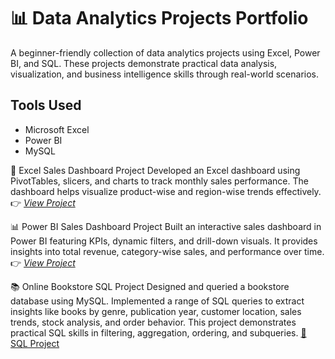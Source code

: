 # 📊 Data Analytics Projects Portfolio
A beginner-friendly collection of data analytics projects using Excel, Power BI, and SQL.
These projects demonstrate practical data analysis, visualization, and business intelligence skills through real-world scenarios.
## Tools Used
- Microsoft Excel
- Power BI
- MySQL

🧾 Excel Sales Dashboard Project
Developed an Excel dashboard using PivotTables, slicers, and charts to track monthly sales performance.
The dashboard helps visualize product-wise and region-wise trends effectively.
👉 [*View Project*](https://github.com/Poojak2641/Projects/blob/main/Excel%20Dashboard%20Project.xlsx)

📊 Power BI Sales Dashboard Project
Built an interactive sales dashboard in Power BI featuring KPIs, dynamic filters, and drill-down visuals.
It provides insights into total revenue, category-wise sales, and performance over time.
👉 [*View Project*](https://github.com/Poojak2641/Projects/blob/main/Power%20BI%20Dashboard%20Project.pbix)

📚 Online Bookstore SQL Project
Designed and queried a bookstore database using MySQL. 
Implemented a range of SQL queries to extract insights like books by genre, publication year, customer location, sales trends, stock analysis, and order behavior.
This project demonstrates practical SQL skills in filtering, aggregation, ordering, and subqueries.
[📄 SQL Project](https://github.com/Poojak2641/Projects/blob/main/SQL%20%20Project.sql)
